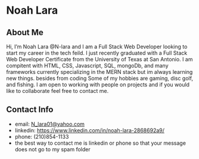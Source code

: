 # Noah Lara

## About Me
Hi, I’m Noah Lara  @N-lara and I am a Full Stack Web Developer looking to start my career in the tech feild. I just recently graduated with a Full Stack Web Developer Certificate from the 
University of Texas at San Antonio. I am compitent with HTML, CSS, Javascript, SQL, mongoDb, and many frameworks currently specializing in the MERN stack but im always learning new things. 
besides from coding Some of my hobbies are gaming, disc golf, and fishing. I am open to working with people on projects and if you would like to collaborate feel free to contact me.

## Contact Info
* email: N_lara01@yahoo.com   
* linkedin: https://www.linkedin.com/in/noah-lara-2868692a9/   
* phone: (210)854-1133      
* the best way to contact me is linkedin or phone so that your message does not go to my spam folder
